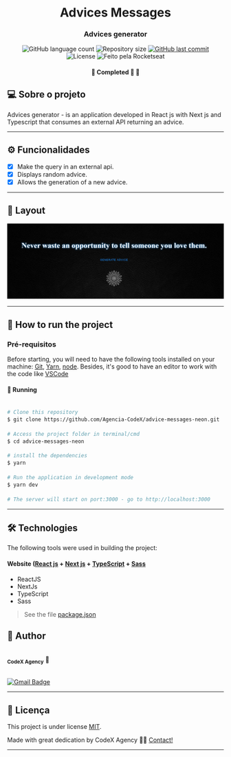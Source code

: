 <h1 align="center">
     Advices Messages

</h1>

<h3 align="center">
    Advices generator
</h3>

<p align="center">
  <img alt="GitHub language count" src="https://img.shields.io/github/languages/count/Agencia-CodeX/advice-messages-neon?color=%2304D361">

  <img alt="Repository size" src="https://img.shields.io/github/repo-size/Agencia-CodeX/advice-messages-neon">
  
  <a href="https://github.com/Agencia-CodeX/advice-messages-neon/commits/main">
    <img alt="GitHub last commit" src="https://img.shields.io/github/last-commit/Agencia-CodeX/advice-messages-neon">
  </a>
    
   <img alt="License" src="https://img.shields.io/badge/license-MIT-brightgreen">
  
  <img alt="Feito pela Rocketseat" src="https://img.shields.io/badge/feito%20por-CodeX-%237519C1">
  
 
</p>

<h4 align="center">
	🚧   Completed 🚀 🚧
</h4>

## 💻 Sobre o projeto

Advices generator - is an application developed in React js with Next js and Typescript that consumes an external API returning an advice.

---

## ⚙️ Funcionalidades

- [x] Make the query in an external api.
- [x] Displays random advice.
- [x] Allows the generation of a new advice.
---

## 🎨 Layout

<img alt="Visual" title="#Visual" src="./layout.png" width="800px">

---

## 🚀 How to run the project

### Pré-requisitos

Before starting, you will need to have the following tools installed on your machine:
[Git](https://git-scm.com), [Yarn](https://yarnpkg.com/), [node](https://nodejs.org/en/). 
Besides, it's good to have an editor to work with the code like [VSCode](https://code.visualstudio.com/)

#### 🎲 Running

```bash

# Clone this repository
$ git clone https://github.com/Agencia-CodeX/advice-messages-neon.git

# Access the project folder in terminal/cmd
$ cd advice-messages-neon

# install the dependencies
$ yarn

# Run the application in development mode
$ yarn dev

# The server will start on port:3000 - go to http://localhost:3000

```

---

## 🛠 Technologies

The following tools were used in building the project:

#### **Website**  ([React js](https://reactjs.org/)  + [Next js](https://nextjs.org/) + [TypeScript](https://www.typescriptlang.org/) + [Sass](https://sass-lang.com/)

-   ReactJS
-   NextJs
-   TypeScript
-   Sass

> See the file  [package.json](https://github.com/Agencia-CodeX/advice-messages-neon/blob/main/package.json)

## 🦸 Author

<img style="border-radius: 50%;" src="https://avatars.githubusercontent.com/u/96637251?s=200&v=4" width="100px;" alt=""/>
 <br />
 <sub><b>CodeX Agency</b></sub></a> 🚀
 <br><br>

[![Gmail Badge](https://img.shields.io/badge/Miguel%20Mar%C3%A7ola-c14438?style=flat-square&logo=Gmail&logoColor=white&link=mailto:miguelmarcola@gmail.com)](miguelmarcola@gmail.com)

---

## 📝 Licença

This project is under license [MIT](./LICENSE).

Made with great dedication by CodeX Agency 👋🏽 [Contact!](https://www.linkedin.com/in/miguel-mar%C3%A7ola-28535a151/)

---